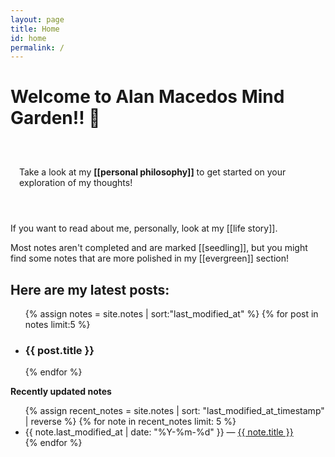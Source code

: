 ```yaml
---
layout: page
title: Home
id: home
permalink: /
---
```


# Welcome to Alan Macedos Mind Garden!! 🌱

<p class="blockquote" style="padding: 3em 1em;  border-radius: 4px;">
  Take a look at my <span style="font-weight: bold">[[personal philosophy]]</span> to get started on your exploration of my thoughts!
</p>

If you want to read about me, personally, look at my [[life story]].

Most notes aren't completed and are marked [[seedling]], but you might find some notes that are more polished in my [[evergreen]] section!

## Here are my latest posts:

<ul class="entries">
	{% assign notes = site.notes | sort:"last_modified_at" %}
	{% for post in notes  limit:5 %}
	<li>
		<a href="{{ site.baseurl }}{{ post.url }}">
		<h3>{{ post.title }}</h3>
		</a>
	</li>
	{% endfor %}
</ul>


<strong>Recently updated notes</strong>

<ul>
  {% assign recent_notes = site.notes | sort: "last_modified_at_timestamp" | reverse %}
  {% for note in recent_notes limit: 5 %}
    <li>
      {{ note.last_modified_at | date: "%Y-%m-%d" }} — <a class="internal-link" href="{{ note.url }}">{{ note.title }}</a>
    </li>
  {% endfor %}
</ul>

<style>
  .wrapper {
    max-width: 46em;
  }

  .entries li a{
	  display:inline-block;
  }
  .entries li a h3{
	  display:inline-block;
  }
</style>

